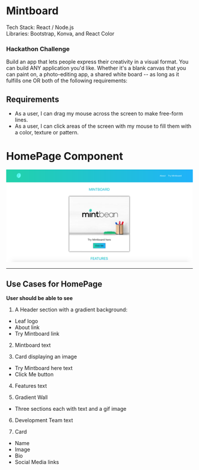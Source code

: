 # Mintboard

Tech Stack: React / Node.js \
Libraries: Bootstrap, Konva, and React Color 

### Hackathon Challenge

Build an app that lets people express their creativity in a visual format. You can build ANY application you'd like. Whether it's a blank canvas that you can paint on, a photo-editing app, a shared white board -- as long as it fulfills one OR both of the following requirements:

## Requirements

* As a user, I can drag my mouse across the screen to make free-form lines.
* As a user, I can click areas of the screen with my mouse to fill them with a color, texture or pattern.

# HomePage Component
![homepage](/public/images/homepage/homepage_header_section.png)

---

## Use Cases for HomePage 

**User should be able to see**

1. A Header section with a gradient background:
  * Leaf logo
  * About link
  * Try Mintboard link

2. Mintboard text

3. Card displaying an image
  * Try Mintboard here text
  * Click Me button

4. Features text

5. Gradient Wall  
  * Three sections each with text and a gif image

6. Development Team text

7. Card
  * Name
  * Image
  * Bio
  * Social Media links

